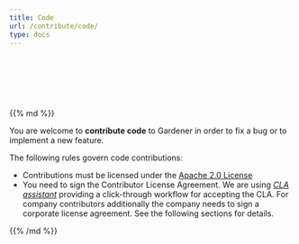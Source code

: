 ```yaml
---
title: Code
url: /contribute/code/
type: docs
---
```

<div class="hero">
    <div class="container reveal-fast" style="visibility:hidden">
        <h1><i class="fa fa-code-fork"></i> Contributing Code</h1>
        <div class="preamble reveal-slow">
            How to Contribute to the Open Source Project Gardener
        </div>
    </div>
</div>

<div class="padding highlightable  body-inner-wrapper">
{{% md %}}


You are welcome to **contribute code** to Gardener in order to fix a bug or to implement a new feature.

The following rules govern code contributions:
* Contributions must be licensed under the [Apache 2.0 License](http://www.apache.org/licenses/LICENSE-2.0)
* You need to sign the Contributor License Agreement. We are using *[CLA assistant](https://cla-assistant.io/)* providing a click-through workflow for accepting the CLA. For company contributors additionally the company needs to sign a corporate license agreement. See the following sections for details.

{{% /md %}}
</div>